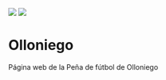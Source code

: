 ![](https://img.shields.io/github/issues-raw/astur4/Olloniego.svg)
![](https://img.shields.io/github/issues-closed/astur4/Olloniego.svg)

# Olloniego
Página web de la Peña de fútbol de Olloniego

